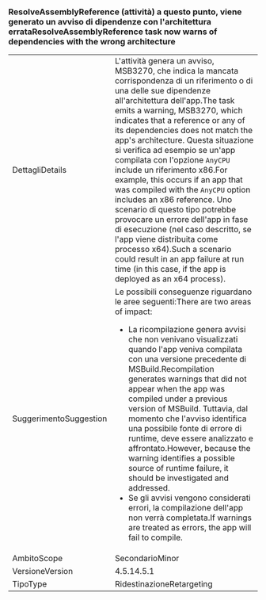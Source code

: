 ### <a name="resolveassemblyreference-task-now-warns-of-dependencies-with-the-wrong-architecture"></a><span data-ttu-id="e0ba0-101">ResolveAssemblyReference (attività) a questo punto, viene generato un avviso di dipendenze con l'architettura errata</span><span class="sxs-lookup"><span data-stu-id="e0ba0-101">ResolveAssemblyReference task now warns of dependencies with the wrong architecture</span></span>

|   |   |
|---|---|
|<span data-ttu-id="e0ba0-102">Dettagli</span><span class="sxs-lookup"><span data-stu-id="e0ba0-102">Details</span></span>|<span data-ttu-id="e0ba0-103">L'attività genera un avviso, MSB3270, che indica la mancata corrispondenza di un riferimento o di una delle sue dipendenze all'architettura dell'app.</span><span class="sxs-lookup"><span data-stu-id="e0ba0-103">The task emits a warning, MSB3270, which indicates that a reference or any of its dependencies does not match the app's architecture.</span></span> <span data-ttu-id="e0ba0-104">Questa situazione si verifica ad esempio se un'app compilata con l'opzione <code>AnyCPU</code> include un riferimento x86.</span><span class="sxs-lookup"><span data-stu-id="e0ba0-104">For example, this occurs if an app that was compiled with the <code>AnyCPU</code> option includes an x86 reference.</span></span> <span data-ttu-id="e0ba0-105">Uno scenario di questo tipo potrebbe provocare un errore dell'app in fase di esecuzione (nel caso descritto, se l'app viene distribuita come processo x64).</span><span class="sxs-lookup"><span data-stu-id="e0ba0-105">Such a scenario could result in an app failure at run time (in this case, if the app is deployed as an x64 process).</span></span>|
|<span data-ttu-id="e0ba0-106">Suggerimento</span><span class="sxs-lookup"><span data-stu-id="e0ba0-106">Suggestion</span></span>|<span data-ttu-id="e0ba0-107">Le possibili conseguenze riguardano le aree seguenti:</span><span class="sxs-lookup"><span data-stu-id="e0ba0-107">There are two areas of impact:</span></span><ul><li><span data-ttu-id="e0ba0-108">La ricompilazione genera avvisi che non venivano visualizzati quando l'app veniva compilata con una versione precedente di MSBuild.</span><span class="sxs-lookup"><span data-stu-id="e0ba0-108">Recompilation generates warnings that did not appear when the app was compiled under a previous version of MSBuild.</span></span> <span data-ttu-id="e0ba0-109">Tuttavia, dal momento che l'avviso identifica una possibile fonte di errore di runtime, deve essere analizzato e affrontato.</span><span class="sxs-lookup"><span data-stu-id="e0ba0-109">However, because the warning identifies a possible source of runtime failure, it should be investigated and addressed.</span></span></li><li><span data-ttu-id="e0ba0-110">Se gli avvisi vengono considerati errori, la compilazione dell'app non verrà completata.</span><span class="sxs-lookup"><span data-stu-id="e0ba0-110">If warnings are treated as errors, the app will fail to compile.</span></span></li></ul>|
|<span data-ttu-id="e0ba0-111">Ambito</span><span class="sxs-lookup"><span data-stu-id="e0ba0-111">Scope</span></span>|<span data-ttu-id="e0ba0-112">Secondario</span><span class="sxs-lookup"><span data-stu-id="e0ba0-112">Minor</span></span>|
|<span data-ttu-id="e0ba0-113">Versione</span><span class="sxs-lookup"><span data-stu-id="e0ba0-113">Version</span></span>|<span data-ttu-id="e0ba0-114">4.5.1</span><span class="sxs-lookup"><span data-stu-id="e0ba0-114">4.5.1</span></span>|
|<span data-ttu-id="e0ba0-115">Tipo</span><span class="sxs-lookup"><span data-stu-id="e0ba0-115">Type</span></span>|<span data-ttu-id="e0ba0-116">Ridestinazione</span><span class="sxs-lookup"><span data-stu-id="e0ba0-116">Retargeting</span></span>|

